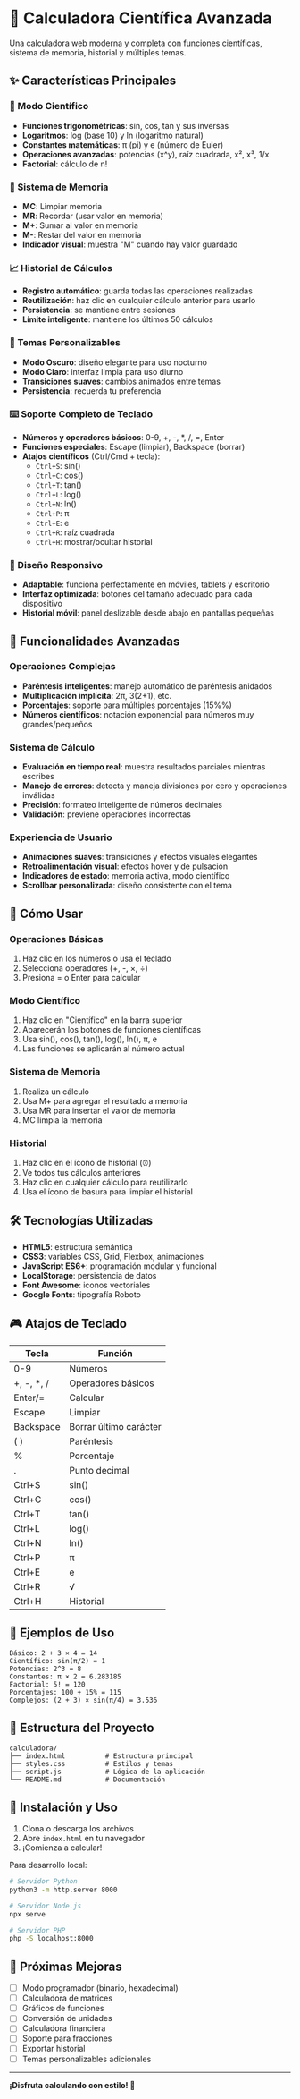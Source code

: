 # 🧮 Calculadora Científica Avanzada

Una calculadora web moderna y completa con funciones científicas, sistema de memoria, historial y múltiples temas.

## ✨ Características Principales

### 🔬 Modo Científico
- **Funciones trigonométricas**: sin, cos, tan y sus inversas
- **Logaritmos**: log (base 10) y ln (logaritmo natural)
- **Constantes matemáticas**: π (pi) y e (número de Euler)
- **Operaciones avanzadas**: potencias (x^y), raíz cuadrada, x², x³, 1/x
- **Factorial**: cálculo de n!

### 💾 Sistema de Memoria
- **MC**: Limpiar memoria
- **MR**: Recordar (usar valor en memoria)
- **M+**: Sumar al valor en memoria
- **M-**: Restar del valor en memoria
- **Indicador visual**: muestra "M" cuando hay valor guardado

### 📈 Historial de Cálculos
- **Registro automático**: guarda todas las operaciones realizadas
- **Reutilización**: haz clic en cualquier cálculo anterior para usarlo
- **Persistencia**: se mantiene entre sesiones
- **Límite inteligente**: mantiene los últimos 50 cálculos

### 🎨 Temas Personalizables
- **Modo Oscuro**: diseño elegante para uso nocturno
- **Modo Claro**: interfaz limpia para uso diurno
- **Transiciones suaves**: cambios animados entre temas
- **Persistencia**: recuerda tu preferencia

### ⌨️ Soporte Completo de Teclado
- **Números y operadores básicos**: 0-9, +, -, *, /, =, Enter
- **Funciones especiales**: Escape (limpiar), Backspace (borrar)
- **Atajos científicos** (Ctrl/Cmd + tecla):
  - `Ctrl+S`: sin()
  - `Ctrl+C`: cos()
  - `Ctrl+T`: tan()
  - `Ctrl+L`: log()
  - `Ctrl+N`: ln()
  - `Ctrl+P`: π
  - `Ctrl+E`: e
  - `Ctrl+R`: raíz cuadrada
  - `Ctrl+H`: mostrar/ocultar historial

### 📱 Diseño Responsivo
- **Adaptable**: funciona perfectamente en móviles, tablets y escritorio
- **Interfaz optimizada**: botones del tamaño adecuado para cada dispositivo
- **Historial móvil**: panel deslizable desde abajo en pantallas pequeñas

## 🚀 Funcionalidades Avanzadas

### Operaciones Complejas
- **Paréntesis inteligentes**: manejo automático de paréntesis anidados
- **Multiplicación implícita**: 2π, 3(2+1), etc.
- **Porcentajes**: soporte para múltiples porcentajes (15%%)
- **Números científicos**: notación exponencial para números muy grandes/pequeños

### Sistema de Cálculo
- **Evaluación en tiempo real**: muestra resultados parciales mientras escribes
- **Manejo de errores**: detecta y maneja divisiones por cero y operaciones inválidas
- **Precisión**: formateo inteligente de números decimales
- **Validación**: previene operaciones incorrectas

### Experiencia de Usuario
- **Animaciones suaves**: transiciones y efectos visuales elegantes
- **Retroalimentación visual**: efectos hover y de pulsación
- **Indicadores de estado**: memoria activa, modo científico
- **Scrollbar personalizada**: diseño consistente con el tema

## 🎯 Cómo Usar

### Operaciones Básicas
1. Haz clic en los números o usa el teclado
2. Selecciona operadores (+, -, ×, ÷)
3. Presiona = o Enter para calcular

### Modo Científico
1. Haz clic en "Científico" en la barra superior
2. Aparecerán los botones de funciones científicas
3. Usa sin(), cos(), tan(), log(), ln(), π, e
4. Las funciones se aplicarán al número actual

### Sistema de Memoria
1. Realiza un cálculo
2. Usa M+ para agregar el resultado a memoria
3. Usa MR para insertar el valor de memoria
4. MC limpia la memoria

### Historial
1. Haz clic en el ícono de historial (⏰)
2. Ve todos tus cálculos anteriores
3. Haz clic en cualquier cálculo para reutilizarlo
4. Usa el ícono de basura para limpiar el historial

## 🛠️ Tecnologías Utilizadas

- **HTML5**: estructura semántica
- **CSS3**: variables CSS, Grid, Flexbox, animaciones
- **JavaScript ES6+**: programación modular y funcional
- **LocalStorage**: persistencia de datos
- **Font Awesome**: iconos vectoriales
- **Google Fonts**: tipografía Roboto

## 🎮 Atajos de Teclado

| Tecla | Función |
|-------|---------|
| 0-9 | Números |
| +, -, *, / | Operadores básicos |
| Enter/= | Calcular |
| Escape | Limpiar |
| Backspace | Borrar último carácter |
| ( ) | Paréntesis |
| % | Porcentaje |
| . | Punto decimal |
| Ctrl+S | sin() |
| Ctrl+C | cos() |
| Ctrl+T | tan() |
| Ctrl+L | log() |
| Ctrl+N | ln() |
| Ctrl+P | π |
| Ctrl+E | e |
| Ctrl+R | √ |
| Ctrl+H | Historial |

## 🌟 Ejemplos de Uso

```
Básico: 2 + 3 × 4 = 14
Científico: sin(π/2) = 1
Potencias: 2^3 = 8
Constantes: π × 2 = 6.283185
Factorial: 5! = 120
Porcentajes: 100 + 15% = 115
Complejos: (2 + 3) × sin(π/4) = 3.536
```

## 📂 Estructura del Proyecto

```
calculadora/
├── index.html          # Estructura principal
├── styles.css          # Estilos y temas
├── script.js           # Lógica de la aplicación
└── README.md           # Documentación
```

## 🚀 Instalación y Uso

1. Clona o descarga los archivos
2. Abre `index.html` en tu navegador
3. ¡Comienza a calcular!

Para desarrollo local:
```bash
# Servidor Python
python3 -m http.server 8000

# Servidor Node.js
npx serve

# Servidor PHP
php -S localhost:8000
```

## 🔮 Próximas Mejoras

- [ ] Modo programador (binario, hexadecimal)
- [ ] Calculadora de matrices
- [ ] Gráficos de funciones
- [ ] Conversión de unidades
- [ ] Calculadora financiera
- [ ] Soporte para fracciones
- [ ] Exportar historial
- [ ] Temas personalizables adicionales

---

**¡Disfruta calculando con estilo! 🎉**
